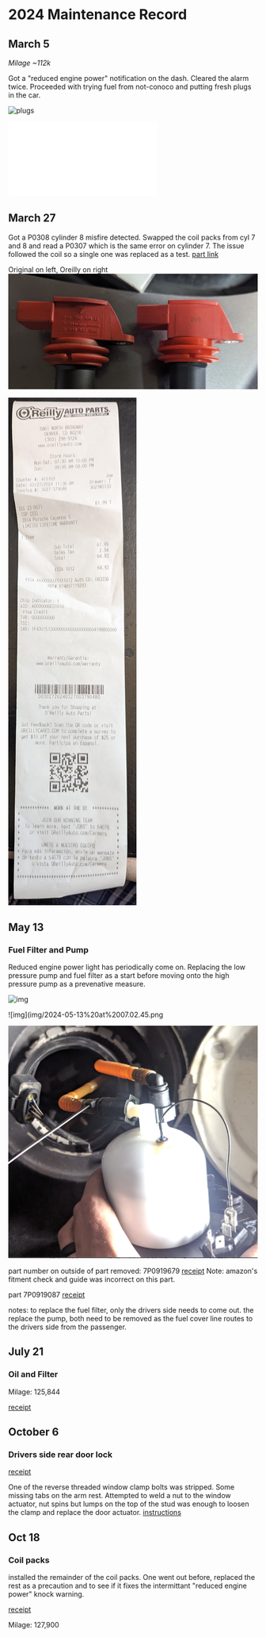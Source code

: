 # 2024 Maintenance Record

## March 5
*Milage ~112k*

Got a "reduced engine power" notification on the dash.  Cleared the alarm twice.  Proceeded with trying fuel from not-conoco and putting fresh plugs in the car.


![plugs](img/PXL_20231110_181658477.MP~2.jpg)

![receipt](receipts/porsche%20plugs%20Amazon.com%20-%20Order%20111-1248003-9741819.pdf)


## March 27

Got a P0308 cylinder 8 misfire detected.  Swapped the coil packs from cyl 7 and 8 and read a P0307 which is the same error on cylinder 7.  The issue followed the coil so a single one was replaced as a test. [part link](https://www.oreillyauto.com/detail/c/import-direct-ignition/import-direct-ignition-coil/odi0/230571/v/a/127001/automotive-suv-2014-porsche-cayenne?q=2014+porsche+cayenne+coil&pos=0)

Original on left, Oreilly on right
![coil](img/coil.png)


![receipt](receipts/coil20240327.jpg)

## May 13

### Fuel Filter and Pump
Reduced engine power light has periodically come on.  Replacing the low pressure pump and fuel filter as a start before moving onto the high pressure pump as a prevenative measure.

![img](img/2024-05-13%20at%2007.02.33.png)

![img](img/2024-05-13%20at%2007.02.45.png

![img](img/2024-05-13%20at%2007.03.08.png)

part number on outside of part removed: 7P0919679 [receipt](receipts/may_fuel_filter.pdf)  Note: amazon's fitment check and guide was incorrect on this part.  

part 7P0919087 [receipt](receipts/may_fuel_pump.pdf)

notes:
to replace the fuel filter, only the drivers side needs to come out.  the replace the pump, both need to be removed as the fuel cover line routes to the drivers side from the passenger.

## July 21

### Oil and Filter


Milage: 125,844

[receipt](receipts/jul_21_oil_filter.pdf) 


## October 6

### Drivers side rear door lock

[receipt](receipts/door-lock.pdf)

One of the reverse threaded window clamp bolts was stripped.  Some missing tabs on the arm rest.
Attempted to weld a nut to the window actuator, nut spins but lumps on the top of the stud was enough to loosen the clamp and replace the door actuator.
[instructions](https://youtu.be/CuMVAAB011Y?si=4Cf1pkIKc6YJtkb6)

## Oct 18

### Coil packs

installed the remainder of the coil packs.  One went out before, replaced the rest as a precaution and to see if it fixes the intermittant "reduced engine power" knock warning.

[receipt](img/coils.png)

Milage: 127,900